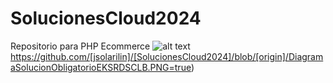 # SolucionesCloud2024
Repositorio para PHP Ecommerce
![alt text](https://)https://github.com/[jsolarilin]/[SolucionesCloud2024]/blob/[origin]/DiagramaSolucionObligatorioEKSRDSCLB.PNG=true)
